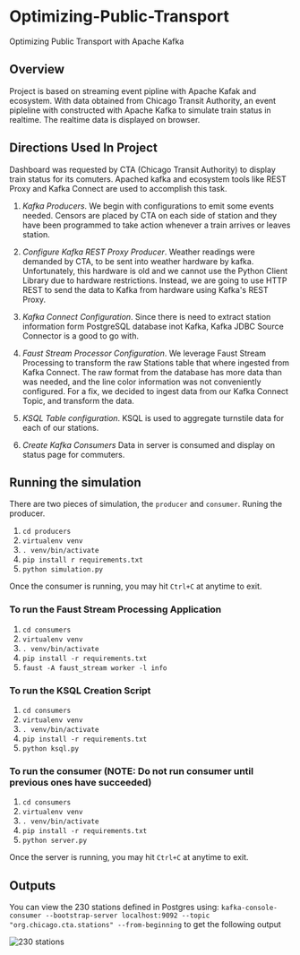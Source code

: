 # Optimizing-Public-Transport
Optimizing Public Transport with Apache Kafka

## Overview

Project is based on streaming event pipline with Apache Kafak and ecosystem. With data obtained from Chicago Transit Authority,
an event pipleline with constructed with Apache Kafka to simulate train status in realtime. The realtime data is displayed on 
browser.

## Directions Used In Project
Dashboard was requested by CTA (Chicago Transit Authority) to display train status for its comuters. Apached kafka and ecosystem 
tools like REST Proxy and Kafka Connect are used to accomplish this task. 

1. *Kafka Producers*.
We begin with configurations to emit some events needed. Censors are placed by CTA on each side of station and they have been 
programmed to take action whenever a train arrives or leaves station. 

2. *Configure Kafka REST Proxy Producer*.
Weather readings were demanded by CTA, to be sent into weather hardware by kafka. Unfortunately, this hardware is old and we cannot
use the Python Client Library due to hardware restrictions. Instead, we are going to use HTTP REST to send the data to Kafka from 
hardware using Kafka's REST Proxy. 

3. *Kafka Connect Configuration*.
Since there is need to extract station information form PostgreSQL database inot Kafka, Kafka JDBC Source Connector is a good to go
with. 

4. *Faust Stream Processor Configuration*. 
We leverage Faust Stream Processing to transform the raw Stations table that where ingested from Kafka Connect. The raw format
from the database has more data than was needed, and the line color information was not conveniently configured. For a fix, 
we decided to ingest data from our Kafka Connect Topic, and transform the data.

5. *KSQL Table configuration*.
KSQL is used to aggregate turnstile data for each of our stations. 

6. *Create Kafka Consumers*
Data in server is consumed and display on status page for commuters.

## Running the simulation
There are two pieces of simulation, the `producer` and `consumer`.
Runing the producer.
1. `cd producers`
2. `virtualenv venv`
3. `. venv/bin/activate`
4. `pip install r requirements.txt`
5. `python simulation.py`

Once the consumer is running, you may hit `Ctrl+C` at anytime to exit. 

### To run the Faust Stream Processing Application 

1. `cd consumers`
2. `virtualenv venv`
3. `. venv/bin/activate`
4. `pip install -r requirements.txt`
5. `faust -A faust_stream worker -l info`

### To run the KSQL Creation Script

1. `cd consumers`
2. `virtualenv venv`
3. `. venv/bin/activate`
4. `pip install -r requirements.txt`
5. `python ksql.py`

### To run the consumer (NOTE: Do not run consumer until previous ones have succeeded)
1. `cd consumers`
2. `virtualenv venv`
3. `. venv/bin/activate`
4. `pip install -r requirements.txt`
5. `python server.py`

Once the server is running, you may hit `Ctrl+C` at anytime to exit. 

## Outputs

You can view the 230 stations defined in Postgres using: 
`kafka-console-consumer --bootstrap-server localhost:9092 --topic "org.chicago.cta.stations" --from-beginning` to get the
following output

![230 stations](images/cta_station.png)
